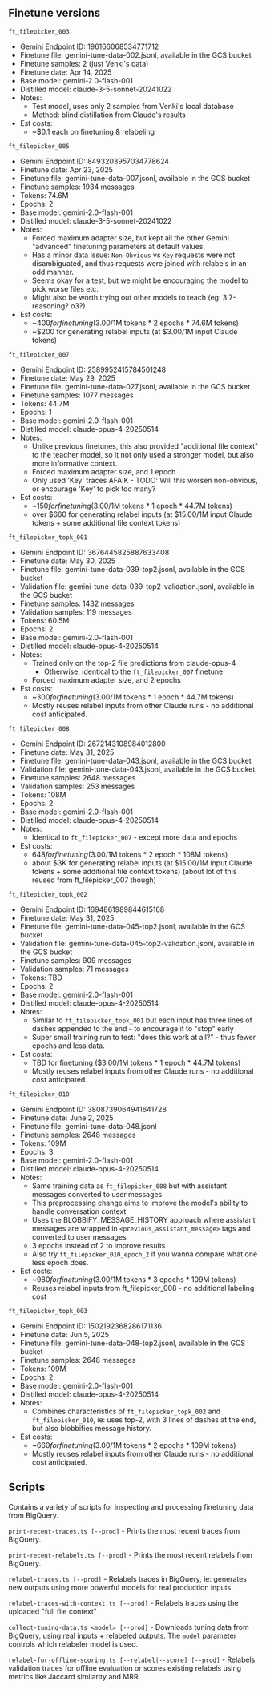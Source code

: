 ## Finetune versions

`ft_filepicker_003`
- Gemini Endpoint ID: 196166068534771712
- Finetune file: gemini-tune-data-002.jsonl, available in the GCS bucket
- Finetune samples: 2 (just Venki's data)
- Finetune date: Apr 14, 2025
- Base model: gemini-2.0-flash-001
- Distilled model: claude-3-5-sonnet-20241022
- Notes: 
  - Test model, uses only 2 samples from Venki's local database 
  - Method: blind distillation from Claude's results 
- Est costs:
  - ~$0.1 each on finetuning & relabeling

`ft_filepicker_005`
- Gemini Endpoint ID: 8493203957034778624
- Finetune date: Apr 23, 2025
- Finetune file: gemini-tune-data-007.jsonl, available in the GCS bucket
- Finetune samples: 1934 messages
- Tokens: 74.6M
- Epochs: 2
- Base model: gemini-2.0-flash-001
- Distilled model: claude-3-5-sonnet-20241022 
- Notes: 
  - Forced maximum adapter size, but kept all the other Gemini "advanced" finetuning parameters at default values. 
  - Has a minor data issue: `Non-Obvious` vs `Key` requests were not disambiguated, and thus requests were joined with relabels in an odd manner.
  - Seems okay for a test, but we might be encouraging the model to pick worse files etc. 
  - Might also be worth trying out other models to teach (eg: 3.7-reasoning? o3?)
- Est costs:
  - ~$400 for finetuning ($3.00/1M tokens * 2 epochs * 74.6M tokens)
  - ~$200 for generating relabel inputs (at $3.00/1M input Claude tokens)

`ft_filepicker_007`
- Gemini Endpoint ID: 2589952415784501248
- Finetune date: May 29, 2025
- Finetune file: gemini-tune-data-027.jsonl, available in the GCS bucket
- Finetune samples: 1077 messages
- Tokens: 44.7M
- Epochs: 1
- Base model: gemini-2.0-flash-001
- Distilled model: claude-opus-4-20250514 
- Notes: 
  - Unlike previous finetunes, this also provided "additional file context" to the teacher model, so it not only used a stronger model, but also more informative context. 
  - Forced maximum adapter size, and 1 epoch
  - Only used 'Key' traces AFAIK - TODO: Will this worsen non-obvious, or encourage 'Key' to pick too many?
- Est costs:
  - ~$150 for finetuning ($3.00/1M tokens * 1 epoch * 44.7M tokens)
  - over $660 for generating relabel inputs (at $15.00/1M input Claude tokens + some additional file context tokens)

`ft_filepicker_topk_001`
- Gemini Endpoint ID: 3676445825887633408
- Finetune date: May 30, 2025
- Finetune file: gemini-tune-data-039-top2.jsonl, available in the GCS bucket
- Validation file: gemini-tune-data-039-top2-validation.jsonl, available in the GCS bucket
- Finetune samples: 1432 messages
- Validation samples: 119 messages
- Tokens: 60.5M
- Epochs: 2
- Base model: gemini-2.0-flash-001
- Distilled model: claude-opus-4-20250514 
- Notes: 
  - Trained only on the top-2 file predictions from claude-opus-4
    - Otherwise, identical to the `ft_filepicker_007` finetune
  - Forced maximum adapter size, and 2 epochs
- Est costs:
  - ~$300 for finetuning ($3.00/1M tokens * 1 epoch * 44.7M tokens)
  - Mostly reuses relabel inputs from other Claude runs - no additional cost anticipated.

`ft_filepicker_008`
- Gemini Endpoint ID: 2672143108984012800
- Finetune date: May 31, 2025
- Finetune file: gemini-tune-data-043.jsonl, available in the GCS bucket
- Validation file: gemini-tune-data-043.jsonl, available in the GCS bucket
- Finetune samples: 2648 messages
- Validation samples: 253 messages
- Tokens: 108M
- Epochs: 2
- Base model: gemini-2.0-flash-001
- Distilled model: claude-opus-4-20250514 
- Notes: 
  - Identical to `ft_filepicker_007` - except more data and epochs
- Est costs:
  - $648 for finetuning ($3.00/1M tokens * 2 epoch * 108M tokens)
  - about $3K for generating relabel inputs (at $15.00/1M input Claude tokens + some additional file context tokens) (about lot of this reused from ft_filepicker_007 though)

`ft_filepicker_topk_002`
- Gemini Endpoint ID: 1694861989844615168
- Finetune date: May 31, 2025
- Finetune file: gemini-tune-data-045-top2.jsonl, available in the GCS bucket
- Validation file: gemini-tune-data-045-top2-validation.jsonl, available in the GCS bucket
- Finetune samples: 909 messages
- Validation samples: 71 messages
- Tokens: TBD
- Epochs: 2
- Base model: gemini-2.0-flash-001
- Distilled model: claude-opus-4-20250514 
- Notes: 
  - Similar to `ft_filepicker_topk_001` but each input has three lines of dashes appended to the end - to encourage it to "stop" early
  - Super small training run to test: "does this work at all?" - thus fewer epochs and less data.
- Est costs:
  - TBD for finetuning ($3.00/1M tokens * 1 epoch * 44.7M tokens)
  - Mostly reuses relabel inputs from other Claude runs - no additional cost anticipated.

`ft_filepicker_010`
- Gemini Endpoint ID: 3808739064941641728
- Finetune date: June 2, 2025
- Finetune file: gemini-tune-data-048.jsonl
- Finetune samples: 2648 messages
- Tokens: 109M
- Epochs: 3
- Base model: gemini-2.0-flash-001
- Distilled model: claude-opus-4-20250514 
- Notes: 
  - Same training data as `ft_filepicker_008` but with assistant messages converted to user messages
  - This preprocessing change aims to improve the model's ability to handle conversation context
  - Uses the BLOBBIFY_MESSAGE_HISTORY approach where assistant messages are wrapped in `<previous_assistant_message>` tags and converted to user messages
  - 3 epochs instead of 2 to improve results
  - Also try `ft_filepicker_010_epoch_2` if you wanna compare what one less epoch does.
- Est costs:
  - ~$980 for finetuning ($3.00/1M tokens * 3 epochs * 109M tokens)
  - Reuses relabel inputs from ft_filepicker_008 - no additional labeling cost

`ft_filepicker_topk_003`
- Gemini Endpoint ID: 1502192368286171136
- Finetune date: Jun 5, 2025
- Finetune file: gemini-tune-data-048-top2.jsonl, available in the GCS bucket
- Finetune samples: 2648 messages
- Tokens: 109M
- Epochs: 2
- Base model: gemini-2.0-flash-001
- Distilled model: claude-opus-4-20250514 
- Notes: 
  - Combines characteristics of `ft_filepicker_topk_002` and `ft_filepicker_010`, ie: uses top-2, with 3 lines of dashes at the end, but also blobbifies message history.
- Est costs:
  - ~$660 for finetuning ($3.00/1M tokens * 2 epochs * 109M tokens)
  - Mostly reuses relabel inputs from other Claude runs - no additional cost anticipated.

## Scripts

Contains a variety of scripts for inspecting and processing finetuning data from BigQuery.

`print-recent-traces.ts [--prod]` - Prints the most recent traces from BigQuery.

`print-recent-relabels.ts [--prod]` - Prints the most recent relabels from BigQuery.

`relabel-traces.ts [--prod]` - Relabels traces in BigQuery, ie: generates new outputs using more powerful models for real production inputs.

`relabel-traces-with-context.ts [--prod]` - Relabels traces using the uploaded "full file context"

`collect-tuning-data.ts <model> [--prod]` - Downloads tuning data from BigQuery, using real inputs + relabeled outputs. The `model` parameter controls which relabeler model is used. 

`relabel-for-offline-scoring.ts [--relabel|--score] [--prod]` - Relabels validation traces for offline evaluation or scores existing relabels using metrics like Jaccard similarity and MRR.
